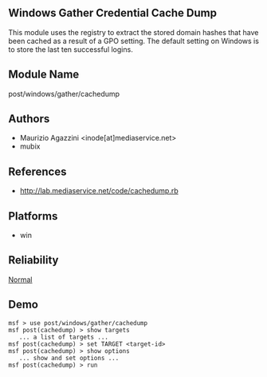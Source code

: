 ## Windows Gather Credential Cache Dump

This module uses the registry to extract the stored domain 
hashes that have been cached as a result of a GPO setting. 
The default setting on Windows is to store the last ten 
successful logins.


## Module Name
post/windows/gather/cachedump

## Authors
* Maurizio Agazzini <inode[at]mediaservice.net>
* mubix


## References
* http://lab.mediaservice.net/code/cachedump.rb




## Platforms
* win

## Reliability
[Normal](https://github.com/rapid7/metasploit-framework/wiki/Exploit-Ranking)

## Demo

```
msf > use post/windows/gather/cachedump
msf post(cachedump) > show targets
   ... a list of targets ...
msf post(cachedump) > set TARGET <target-id>
msf post(cachedump) > show options
   ... show and set options ...
msf post(cachedump) > run
```
    
    